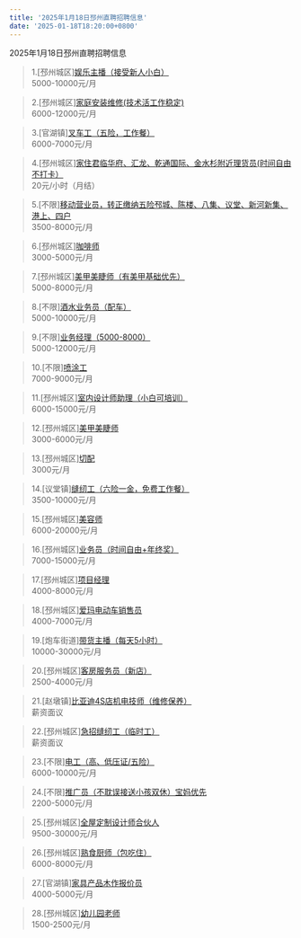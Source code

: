 ```yaml
---
title: '2025年1月18日邳州直聘招聘信息'
date: '2025-01-18T18:20:00+0800'
---
```

2025年1月18日邳州直聘招聘信息
<!--more-->
>1.[邳州城区][娱乐主播（接受新人小白）](https://www.pizhouzhipin.com/job/38117)<br>
>5000-10000元/月

>2.[邳州城区][家庭安装维修(技术活工作稳定)](https://www.pizhouzhipin.com/job/38526)<br>
>6000-12000元/月

>3.[官湖镇][叉车工（五险，工作餐）](https://www.pizhouzhipin.com/job/32799)<br>
>6000-7000元/月

>4.[邳州城区][家住君临华府、汇龙、乾通国际、金水杉附近理货员(时间自由不打卡）](https://www.pizhouzhipin.com/job/16923)<br>
>20元/小时（月结）

>5.[不限][移动营业员，转正缴纳五险邳城、陈楼、八集、议堂、新河新集、港上、四户](https://www.pizhouzhipin.com/job/32896)<br>
>3500-8000元/月

>6.[邳州城区][咖啡师](https://www.pizhouzhipin.com/job/38228)<br>
>3000-5000元/月

>7.[邳州城区][美甲美睫师（有美甲基础优先）](https://www.pizhouzhipin.com/job/37468)<br>
>5000-8000元/月

>8.[不限][酒水业务员（配车）](https://www.pizhouzhipin.com/job/31714)<br>
>5000-10000元/月

>9.[不限][业务经理（5000-8000）](https://www.pizhouzhipin.com/job/36364)<br>
>5000-12000元/月

>10.[不限][喷涂工](https://www.pizhouzhipin.com/job/15711)<br>
>7000-9000元/月

>11.[邳州城区][室内设计师助理（小白可培训）](https://www.pizhouzhipin.com/job/35224)<br>
>6000-15000元/月

>12.[邳州城区][美甲美睫师](https://www.pizhouzhipin.com/job/38976)<br>
>3000-6000元/月

>13.[邳州城区][切配](https://www.pizhouzhipin.com/job/31763)<br>
>3000元/月

>14.[议堂镇][缝纫工（六险一金，免费工作餐）](https://www.pizhouzhipin.com/job/34359)<br>
>3500-10000元/月

>15.[邳州城区][美容师](https://www.pizhouzhipin.com/job/38941)<br>
>6000-20000元/月

>16.[邳州城区][业务员（时间自由+年终奖）](https://www.pizhouzhipin.com/job/38950)<br>
>7000-15000元/月

>17.[邳州城区][项目经理](https://www.pizhouzhipin.com/job/38854)<br>
>4000-8000元/月

>18.[邳州城区][爱玛电动车销售员](https://www.pizhouzhipin.com/job/8023)<br>
>4000-7000元/月

>19.[炮车街道][带货主播（每天5小时）](https://www.pizhouzhipin.com/job/38603)<br>
>10000-30000元/月

>20.[邳州城区][客房服务员（新店）](https://www.pizhouzhipin.com/job/38216)<br>
>2500-4000元/月

>21.[赵墩镇][比亚迪4S店机电技师（维修保养）](https://www.pizhouzhipin.com/job/38917)<br>
>薪资面议

>22.[邳州城区][急招缝纫工（临时工）](https://www.pizhouzhipin.com/job/38974)<br>
>薪资面议

>23.[不限][电工（高、低压证/五险）](https://www.pizhouzhipin.com/job/31560)<br>
>6000-10000元/月

>24.[不限][推广员（不耽误接送小孩双休）宝妈优先](https://www.pizhouzhipin.com/job/38743)<br>
>2200-5000元/月

>25.[邳州城区][全屋定制设计师合伙人](https://www.pizhouzhipin.com/job/38948)<br>
>9500-30000元/月

>26.[邳州城区][熟食厨师（包吃住）](https://www.pizhouzhipin.com/job/38993)<br>
>6000-8000元/月

>27.[官湖镇][家具产品木作报价员](https://www.pizhouzhipin.com/job/38986)<br>
>4000-5000元/月

>28.[邳州城区][幼儿园老师](https://www.pizhouzhipin.com/job/33475)<br>
>1500-2500元/月

